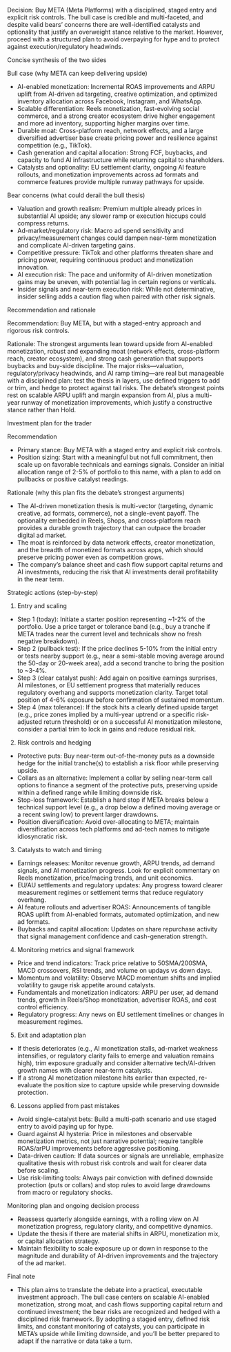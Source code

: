 Decision: Buy META (Meta Platforms) with a disciplined, staged entry and explicit risk controls. The bull case is credible and multi-faceted, and despite valid bears’ concerns there are well-identified catalysts and optionality that justify an overweight stance relative to the market. However, proceed with a structured plan to avoid overpaying for hype and to protect against execution/regulatory headwinds.

Concise synthesis of the two sides

Bull case (why META can keep delivering upside)
- AI-enabled monetization: Incremental ROAS improvements and ARPU uplift from AI-driven ad targeting, creative optimization, and optimized inventory allocation across Facebook, Instagram, and WhatsApp.
- Scalable differentiation: Reels monetization, fast-evolving social commerce, and a strong creator ecosystem drive higher engagement and more ad inventory, supporting higher margins over time.
- Durable moat: Cross-platform reach, network effects, and a large diversified advertiser base create pricing power and resilience against competition (e.g., TikTok).
- Cash generation and capital allocation: Strong FCF, buybacks, and capacity to fund AI infrastructure while returning capital to shareholders.
- Catalysts and optionality: EU settlement clarity, ongoing AI feature rollouts, and monetization improvements across ad formats and commerce features provide multiple runway pathways for upside.

Bear concerns (what could derail the bull thesis)
- Valuation and growth realism: Premium multiple already prices in substantial AI upside; any slower ramp or execution hiccups could compress returns.
- Ad-market/regulatory risk: Macro ad spend sensitivity and privacy/measurement changes could dampen near-term monetization and complicate AI-driven targeting gains.
- Competitive pressure: TikTok and other platforms threaten share and pricing power, requiring continuous product and monetization innovation.
- AI execution risk: The pace and uniformity of AI-driven monetization gains may be uneven, with potential lag in certain regions or verticals.
- Insider signals and near-term execution risk: While not determinative, insider selling adds a caution flag when paired with other risk signals.

Recommendation and rationale

Recommendation: Buy META, but with a staged-entry approach and rigorous risk controls.

Rationale: The strongest arguments lean toward upside from AI-enabled monetization, robust and expanding moat (network effects, cross-platform reach, creator ecosystem), and strong cash generation that supports buybacks and buy-side discipline. The major risks—valuation, regulatory/privacy headwinds, and AI ramp timing—are real but manageable with a disciplined plan: test the thesis in layers, use defined triggers to add or trim, and hedge to protect against tail risks. The debate’s strongest points rest on scalable ARPU uplift and margin expansion from AI, plus a multi-year runway of monetization improvements, which justify a constructive stance rather than Hold.

Investment plan for the trader

Recommendation
- Primary stance: Buy META with a staged entry and explicit risk controls.
- Position sizing: Start with a meaningful but not full commitment, then scale up on favorable technicals and earnings signals. Consider an initial allocation range of 2-5% of portfolio to this name, with a plan to add on pullbacks or positive catalyst readings.

Rationale (why this plan fits the debate’s strongest arguments)
- The AI-driven monetization thesis is multi-vector (targeting, dynamic creative, ad formats, commerce), not a single-event payoff. The optionality embedded in Reels, Shops, and cross-platform reach provides a durable growth trajectory that can outpace the broader digital ad market.
- The moat is reinforced by data network effects, creator monetization, and the breadth of monetized formats across apps, which should preserve pricing power even as competition grows.
- The company’s balance sheet and cash flow support capital returns and AI investments, reducing the risk that AI investments derail profitability in the near term.

Strategic actions (step-by-step)

1) Entry and scaling
- Step 1 (today): Initiate a starter position representing ~1-2% of the portfolio. Use a price target or tolerance band (e.g., buy a tranche if META trades near the current level and technicals show no fresh negative breakdown).
- Step 2 (pullback test): If the price declines 5-10% from the initial entry or tests nearby support (e.g., near a semi-stable moving average around the 50-day or 20-week area), add a second tranche to bring the position to ~3-4%.
- Step 3 (clear catalyst push): Add again on positive earnings surprises, AI milestones, or EU settlement progress that materially reduces regulatory overhang and supports monetization clarity. Target total position of 4-6% exposure before confirmation of sustained momentum.
- Step 4 (max tolerance): If the stock hits a clearly defined upside target (e.g., price zones implied by a multi-year uptrend or a specific risk-adjusted return threshold) or on a successful AI monetization milestone, consider a partial trim to lock in gains and reduce residual risk.

2) Risk controls and hedging
- Protective puts: Buy near-term out-of-the-money puts as a downside hedge for the initial tranche(s) to establish a risk floor while preserving upside.
- Collars as an alternative: Implement a collar by selling near-term call options to finance a segment of the protective puts, preserving upside within a defined range while limiting downside risk.
- Stop-loss framework: Establish a hard stop if META breaks below a technical support level (e.g., a drop below a defined moving average or a recent swing low) to prevent larger drawdowns.
- Position diversification: Avoid over-allocating to META; maintain diversification across tech platforms and ad-tech names to mitigate idiosyncratic risk.

3) Catalysts to watch and timing
- Earnings releases: Monitor revenue growth, ARPU trends, ad demand signals, and AI monetization progress. Look for explicit commentary on Reels monetization, price/macing trends, and unit economics.
- EU/AU settlements and regulatory updates: Any progress toward clearer measurement regimes or settlement terms that reduce regulatory overhang.
- AI feature rollouts and advertiser ROAS: Announcements of tangible ROAS uplift from AI-enabled formats, automated optimization, and new ad formats.
- Buybacks and capital allocation: Updates on share repurchase activity that signal management confidence and cash-generation strength.

4) Monitoring metrics and signal framework
- Price and trend indicators: Track price relative to 50SMA/200SMA, MACD crossovers, RSI trends, and volume on updays vs down days.
- Momentum and volatility: Observe MACD momentum shifts and implied volatility to gauge risk appetite around catalysts.
- Fundamentals and monetization indicators: ARPU per user, ad demand trends, growth in Reels/Shop monetization, advertiser ROAS, and cost control efficiency.
- Regulatory progress: Any news on EU settlement timelines or changes in measurement regimes.

5) Exit and adaptation plan
- If thesis deteriorates (e.g., AI monetization stalls, ad-market weakness intensifies, or regulatory clarity fails to emerge and valuation remains high), trim exposure gradually and consider alternative tech/AI-driven growth names with clearer near-term catalysts.
- If a strong AI monetization milestone hits earlier than expected, re-evaluate the position size to capture upside while preserving downside protection.

6) Lessons applied from past mistakes
- Avoid single-catalyst bets: Build a multi-path scenario and use staged entry to avoid paying up for hype.
- Guard against AI hysteria: Price in milestones and observable monetization metrics, not just narrative potential; require tangible ROAS/arPU improvements before aggressive positioning.
- Data-driven caution: If data sources or signals are unreliable, emphasize qualitative thesis with robust risk controls and wait for clearer data before scaling.
- Use risk-limiting tools: Always pair conviction with defined downside protection (puts or collars) and stop rules to avoid large drawdowns from macro or regulatory shocks.

Monitoring plan and ongoing decision process
- Reassess quarterly alongside earnings, with a rolling view on AI monetization progress, regulatory clarity, and competitive dynamics.
- Update the thesis if there are material shifts in ARPU, monetization mix, or capital allocation strategy.
- Maintain flexibility to scale exposure up or down in response to the magnitude and durability of AI-driven improvements and the trajectory of the ad market.

Final note
- This plan aims to translate the debate into a practical, executable investment approach. The bull case centers on scalable AI-enabled monetization, strong moat, and cash flows supporting capital return and continued investment; the bear risks are recognized and hedged with a disciplined risk framework. By adopting a staged entry, defined risk limits, and constant monitoring of catalysts, you can participate in META’s upside while limiting downside, and you’ll be better prepared to adapt if the narrative or data take a turn.